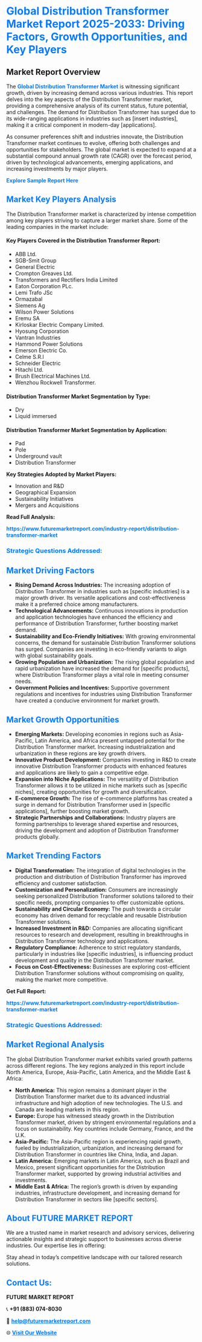 <h1 style="color: #007BFF;">Global Distribution Transformer Market Report 2025-2033: Driving Factors, Growth Opportunities, and Key Players</h1>

<section id="overview">
<h2>Market Report Overview</h2>
<p>The <a href="https://www.futuremarketreport.com/industry-report/distribution-transformer-market" style="color: #007BFF; text-decoration: none;"><strong>Global Distribution Transformer Market</strong></a> is witnessing significant growth, driven by increasing demand across various industries. This report delves into the key aspects of the Distribution Transformer market, providing a comprehensive analysis of its current status, future potential, and challenges. The demand for Distribution Transformer has surged due to its wide-ranging applications in industries such as [insert industries], making it a critical component in modern-day [applications].</p>
<p>As consumer preferences shift and industries innovate, the Distribution Transformer market continues to evolve, offering both challenges and opportunities for stakeholders. The global market is expected to expand at a substantial compound annual growth rate (CAGR) over the forecast period, driven by technological advancements, emerging applications, and increasing investments by major players.</p>
</section>

<section id="overview">
<p><a href="https://www.futuremarketreport.com/request-sample/reportId=124280" style="color: #007BFF; text-decoration: none;"><strong>Explore Sample Report Here</strong></a></p>
</section>

<section id="key-players">
<h2 style="color: #007BFF;">Market Key Players Analysis</h2>
<p>The Distribution Transformer market is characterized by intense competition among key players striving to capture a larger market share. Some of the leading companies in the market include:</p>
<h4>Key Players Covered in the Distribution Transformer Report:</h4>
<ul><li>ABB Ltd.</li><li>SGB-Smit Group</li><li>General Electric</li><li>Crompton Greaves Ltd.</li><li>Transformers and Rectifiers India Limited</li><li>Eaton Corporation PLc.</li><li>Lemi Trafo JSc</li><li>Ormazabal</li><li>Siemens Ag</li><li>Wilson Power Solutions</li><li>Eremu SA</li><li>Kirloskar Electric Company Limited.</li><li>Hyosung Corporation</li><li>Vantran Industries</li><li>Hammond Power Solutions</li><li>Emerson Electric Co.</li><li>Celme S.R.l</li><li>Schneider Electric</li><li>Hitachi Ltd.</li><li>Brush Electrical Machines Ltd.</li><li>Wenzhou Rockwell Transformer.</li></ul>
<h4>Distribution Transformer Market Segmentation by Type:</h4>
<ul><li>Dry</li><li>Liquid immersed</li></ul>

<h4>Distribution Transformer Market Segmentation by Application:</h4>
<ul><li>Pad</li><li>Pole</li><li>Underground vault</li><li>Distribution Transformer</li></ul>
<p><strong>Key Strategies Adopted by Market Players:</strong></p>
<ul>
<li>Innovation and R&D</li>
<li>Geographical Expansion</li>
<li>Sustainability Initiatives</li>
<li>Mergers and Acquisitions</li>
</ul>
</section>

<section>
<p><strong>Read Full Analysis: </strong></p><a href="https://www.futuremarketreport.com/industry-report/distribution-transformer-market" style="color: #007BFF; text-decoration: none;"><strong>https://www.futuremarketreport.com/industry-report/distribution-transformer-market</strong></a>
<h3 style="color: #007BFF;">Strategic Questions Addressed:</h3>
</section>

<section id="driving-factors">
<h2 style="color: #007BFF;">Market Driving Factors</h2>
<ul>
<li><strong>Rising Demand Across Industries:</strong> The increasing adoption of Distribution Transformer in industries such as [specific industries] is a major growth driver. Its versatile applications and cost-effectiveness make it a preferred choice among manufacturers.</li>
<li><strong>Technological Advancements:</strong> Continuous innovations in production and application technologies have enhanced the efficiency and performance of Distribution Transformer, further boosting market demand.</li>
<li><strong>Sustainability and Eco-Friendly Initiatives:</strong> With growing environmental concerns, the demand for sustainable Distribution Transformer solutions has surged. Companies are investing in eco-friendly variants to align with global sustainability goals.</li>
<li><strong>Growing Population and Urbanization:</strong> The rising global population and rapid urbanization have increased the demand for [specific products], where Distribution Transformer plays a vital role in meeting consumer needs.</li>
<li><strong>Government Policies and Incentives:</strong> Supportive government regulations and incentives for industries using Distribution Transformer have created a conducive environment for market growth.</li>
</ul>
</section>

<section id="growth-opportunities">
<h2 style="color: #007BFF;">Market Growth Opportunities</h2>
<ul>
<li><strong>Emerging Markets:</strong> Developing economies in regions such as Asia-Pacific, Latin America, and Africa present untapped potential for the Distribution Transformer market. Increasing industrialization and urbanization in these regions are key growth drivers.</li>
<li><strong>Innovative Product Development:</strong> Companies investing in R&D to create innovative Distribution Transformer products with enhanced features and applications are likely to gain a competitive edge.</li>
<li><strong>Expansion into Niche Applications:</strong> The versatility of Distribution Transformer allows it to be utilized in niche markets such as [specific niches], creating opportunities for growth and diversification.</li>
<li><strong>E-commerce Growth:</strong> The rise of e-commerce platforms has created a surge in demand for Distribution Transformer used in [specific applications], further boosting market growth.</li>
<li><strong>Strategic Partnerships and Collaborations:</strong> Industry players are forming partnerships to leverage shared expertise and resources, driving the development and adoption of Distribution Transformer products globally.</li>
</ul>
</section>

<section id="trending-factors">
<h2 style="color: #007BFF;">Market Trending Factors</h2>
<ul>
<li><strong>Digital Transformation:</strong> The integration of digital technologies in the production and distribution of Distribution Transformer has improved efficiency and customer satisfaction.</li>
<li><strong>Customization and Personalization:</strong> Consumers are increasingly seeking personalized Distribution Transformer solutions tailored to their specific needs, prompting companies to offer customizable options.</li>
<li><strong>Sustainability and Circular Economy:</strong> The push towards a circular economy has driven demand for recyclable and reusable Distribution Transformer solutions.</li>
<li><strong>Increased Investment in R&D:</strong> Companies are allocating significant resources to research and development, resulting in breakthroughs in Distribution Transformer technology and applications.</li>
<li><strong>Regulatory Compliance:</strong> Adherence to strict regulatory standards, particularly in industries like [specific industries], is influencing product development and quality in the Distribution Transformer market.</li>
<li><strong>Focus on Cost-Effectiveness:</strong> Businesses are exploring cost-efficient Distribution Transformer solutions without compromising on quality, making the market more competitive.</li>
</ul>
</section>

<section>
<p><strong>Get Full Report: </strong></p><a href="https://www.futuremarketreport.com/industry-report/distribution-transformer-market" style="color: #007BFF; text-decoration: none;"><strong>https://www.futuremarketreport.com/industry-report/distribution-transformer-market</strong></a>
<h3 style="color: #007BFF;">Strategic Questions Addressed:</h3>
</section>


<section id="regional-analysis">
<h2 style="color: #007BFF;">Market Regional Analysis</h2>
<p>The global Distribution Transformer market exhibits varied growth patterns across different regions. The key regions analyzed in this report include North America, Europe, Asia-Pacific, Latin America, and the Middle East & Africa:</p>
<ul>
<li><strong>North America:</strong> This region remains a dominant player in the Distribution Transformer market due to its advanced industrial infrastructure and high adoption of new technologies. The U.S. and Canada are leading markets in this region.</li>
<li><strong>Europe:</strong> Europe has witnessed steady growth in the Distribution Transformer market, driven by stringent environmental regulations and a focus on sustainability. Key countries include Germany, France, and the U.K.</li>
<li><strong>Asia-Pacific:</strong> The Asia-Pacific region is experiencing rapid growth, fueled by industrialization, urbanization, and increasing demand for Distribution Transformer in countries like China, India, and Japan.</li>
<li><strong>Latin America:</strong> Emerging markets in Latin America, such as Brazil and Mexico, present significant opportunities for the Distribution Transformer market, supported by growing industrial activities and investments.</li>
<li><strong>Middle East & Africa:</strong> The region’s growth is driven by expanding industries, infrastructure development, and increasing demand for Distribution Transformer in sectors like [specific sectors].</li>
</ul>
</section>

<footer>
<h2 style="color: #007BFF;">About FUTURE MARKET REPORT</h2>
<p>We are a trusted name in market research and advisory services, delivering actionable insights and strategic support to businesses across diverse industries. Our expertise lies in offering:</p>

<p>Stay ahead in today’s competitive landscape with our tailored research solutions.</p>

<h2 style="color: #007BFF;">Contact Us:</h2>
<p><strong>FUTURE MARKET REPORT</strong></p>
<p>📞 <strong>+91 (883) 074-8030</strong></p>
<p>📧 <strong><a href="mailto:help@futuremarketreport.com" style="color: #007BFF;">help@futuremarketreport.com</a></strong></p>
<p>🌐 <strong><a href="https://www.futuremarketreport.com/" style="color: #007BFF;">Visit Our Website</a></strong></p>
</footer>